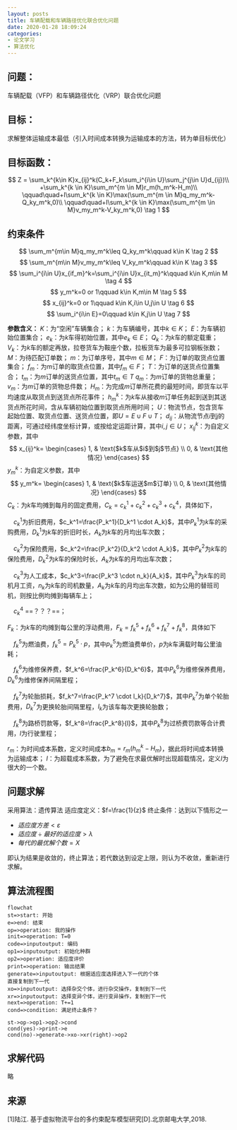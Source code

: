```yaml
---
layout: posts
title: 车辆配载和车辆路径优化联合优化问题
date: 2020-01-28 18:09:24
categories:
- 论文学习
- 算法优化
---
```

## 问题：
车辆配载（VFP）和车辆路径优化（VRP）联合优化问题

## 目标：
求解整体运输成本最低（引入时间成本转换为运输成本的方法，转为单目标优化）

## 目标函数：
$$
Z  =  \sum_k^{k\in K}x_{ij}^k(C_k+F_k\sum_i^{i\in U}\sum_j^{j\in U}d_{ij})\\
+\sum_k^{k \in K}\sum_m^{m \in M}r_m(h_m^k-H_m)\\
\qquad\quad+I\sum_k^{k \in K}\max(\sum_m^{m \in M}q_my_m^k-Q_ky_m^k,0)\\
\qquad\quad+I\sum_k^{k \in K}\max(\sum_m^{m \in M}v_my_m^k-V_ky_m^k,0) \tag 1
$$

## 约束条件
$$
\sum_m^{m\in M}q_my_m^k\leq Q_ky_m^k\qquad k\in K \tag 2
$$
$$
\sum_m^{m\in M}v_my_m^k\leq V_ky_m^k\qquad k\in K \tag 3
$$
$$
\sum_i^{i\in U}x_{if_m}^k=\sum_i^{i\in U}x_{it_m}^k\qquad k\in K,m\in M \tag 4
$$
$$
y_m^k=0 or 1\qquad k\in K,m\in M \tag 5
$$
$$
x_{ij}^k=0 or 1\qquad k\in K,i\in U,j\in U \tag 6
$$
$$
\sum_i^{i\in E}=0\qquad k\in K,j\in U \tag 7
$$

**参数含义：**
$K$：为“空闲”车辆集合；
$k$：为车辆编号，其中$k\in K$；
$E$：为车辆初始位置集合；
$e_k$：为$k$车得初始位置，其中$e_k\in E$；
$Q_k$：为$k$车的额定载重；
$V_k$：为$k$车的额定再放，拉卷货车为鞍座个数，拉板货车为最多可拉钢板张数；
$M$：为待匹配订单数；
$m$：为订单序号，其中$m\in M$；
$F$：为订单的取货点位置集合；
$f_m$：为m订单的取货点位置，其中$f_m\in F$；
$T$：为订单的送货点位置集合；
$t_m$：为$m$订单的送货点位置，其中$t_m\in T$
$q_m$：为$m$订单的货物总重量；
$v_m$：为$m$订单的货物总件数；
$H_m$：为完成$m$订单所花费的最短时间，即货车以平均速度从取货点到送货点所花事件；
$h_m^k$：为$k$车从接收$m$订单任务起到送到其送货点所花时间，含从车辆初始位置到取货点所用时间；
$U$：物流节点，包含货车起始位置、取货点位置、送货点位置，即$U = E \cup F \cup T$；
$d_{ij}$：从物流节点$i$到$j$的距离，可通过经纬度坐标计算，或按给定运距计算，其中$i,j \in U$；
$x_{ij}^k$：为自定义参数，其中
$$
x_{ij}^k=
\begin{cases}
1, & \text{$k$车从$i$到$j$节点} \\
0, & \text{其他情况}
\end{cases}
$$
$y_m^k$：为自定义参数，其中
$$
y_m^k=
\begin{cases}
1, & \text{$k$车运送$m$订单} \\
0, & \text{其他情况}
\end{cases}
$$
$C_k$：为$k$车均摊到每月的固定费用，$C_k=c_k^1+c_k^2+c_k^3+c_k^4$，具体如下，

&emsp;$c_k^1$为折旧费用，$c_k^1=\frac{P_k^1}{D_k^1 \cdot A_k}$，其中$P_k^1$为$k$车的采购费用，$D_k^1$为$k$车的折旧时长，$A_k$为$k$车的月均出车次数；

&emsp;$c_k^2$为保险费用，$c_k^2=\frac{P_k^2}{D_k^2 \cdot A_k}$，其中$P_k^2$为$k$车的保险费用，$D_k^2$为$k$车的保险时长，$A_k$为$k$车的月均出车次数；

&emsp;$c_k^3$为人工成本，$c_k^3=\frac{P_k^3 \cdot n_k}{A_k}$，其中$P_k^3$为$k$车的司机月工资，$n_k$为$k$车的司机数量，$A_k$为$k$车的月均出车次数，如为公用的替班司机，则按比例均摊到每辆车上；

&emsp;$c_k^4$ ==？？？==；

$F_k$：为$k$车的均摊到每公里的浮动费用，$F_k=f_k^5+f_k^6+f_k^7+f_k^8$，具体如下

&emsp;$f_k^5$为燃油费，$f_k^5=P_k^5 \cdot p$，其中$p_k^5$为燃油费单价，$p$为$k$车满载时每公里油耗；

&emsp;$f_k^6$为维修保养费，$f_k^6=\frac{P_k^6}{D_k^6}$，其中$P_k^6$为维修保养费用，$D_k^6$为维修保养间隔里程；

&emsp;$f_k^7$为轮胎损耗，$f_k^7=\frac{P_k^7 \cdot l_k}{D_k^7}$，其中$P_k^7$为单个轮胎费用，$D_k^7$为更换轮胎间隔里程，$l_k$为该车每次更换轮胎数；

&emsp;$f_k^8$为路桥罚款等，$f_k^8=\frac{P_k^8}{l}$，其中$P_k^8$为过桥费罚款等合计费用，$l$为行驶里程；

$r_m$：为时间成本系数，定义时间成本$b_m=r_m(h_m^k-H_m)$，据此将时间成本转换为运输成本；
$I$：为超载成本系数，为了避免在求最优解时出现超载情况，定义$I$为很大的一个数。

## 问题求解
采用算法：遗传算法
适应度定义：$f=\frac{1}{z}$
终止条件：达到以下情形之一
- $适应度方差 \lt \varepsilon$
- $适应度 \div 最好的适应度 \gt \lambda$
- $每代的最优解个数=X$

即认为结果是收敛的，终止算法；若代数达到设定上限，则认为不收敛，重新进行求解。

## 算法流程图
```mermaid
flowchat
st=>start: 开始
e=>end: 结束
op=>operation: 我的操作
init=>operation: T=0
code=>inputoutput: 编码
op1=>inputoutput: 初始化种群
op2=>operation: 适应度评价
print=>operation: 输出结果
generate=>inputoutput: 根据适应度选择进入下一代的个体
直接复制到下一代
xo=>inputoutput: 选择杂交个体，进行杂交操作，复制到下一代
xr=>inputoutput: 选择变异个体，进行变异操作，复制到下一代
next=>operation: T+=1
cond=>condition: 满足终止条件？

st->op->op1->op2->cond
cond(yes)->print->e
cond(no)->generate->xo->xr(right)->op2
```

## 求解代码
略
## 来源
[1]陆江. 基于虚拟物流平台的多约束配车模型研究[D].北京邮电大学,2018.